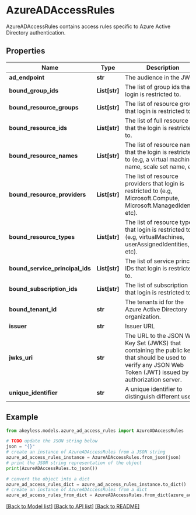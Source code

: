 # AzureADAccessRules

AzureADAccessRules contains access rules specific to Azure Active Directory authentication.

## Properties

Name | Type | Description | Notes
------------ | ------------- | ------------- | -------------
**ad_endpoint** | **str** | The audience in the JWT. | [optional] 
**bound_group_ids** | **List[str]** | The list of group ids that login is restricted to. | [optional] 
**bound_resource_groups** | **List[str]** | The list of resource groups that login is restricted to. | [optional] 
**bound_resource_ids** | **List[str]** | The list of full resource ids that the login is restricted to. | [optional] 
**bound_resource_names** | **List[str]** | The list of resource names that the login is restricted to (e.g, a virtual machine name, scale set name, etc). | [optional] 
**bound_resource_providers** | **List[str]** | The list of resource providers that login is restricted to (e.g, Microsoft.Compute, Microsoft.ManagedIdentity, etc). | [optional] 
**bound_resource_types** | **List[str]** | The list of resource types that login is restricted to  (e.g, virtualMachines, userAssignedIdentities, etc). | [optional] 
**bound_service_principal_ids** | **List[str]** | The list of service principal IDs that login is restricted to. | [optional] 
**bound_subscription_ids** | **List[str]** | The list of subscription IDs that login is restricted to. | [optional] 
**bound_tenant_id** | **str** | The tenants id for the Azure Active Directory organization. | [optional] 
**issuer** | **str** | Issuer URL | [optional] 
**jwks_uri** | **str** | The URL to the JSON Web Key Set (JWKS) that containing the public keys that should be used to verify any JSON Web Token (JWT) issued by the authorization server. | [optional] 
**unique_identifier** | **str** | A unique identifier to distinguish different users | [optional] 

## Example

```python
from akeyless.models.azure_ad_access_rules import AzureADAccessRules

# TODO update the JSON string below
json = "{}"
# create an instance of AzureADAccessRules from a JSON string
azure_ad_access_rules_instance = AzureADAccessRules.from_json(json)
# print the JSON string representation of the object
print(AzureADAccessRules.to_json())

# convert the object into a dict
azure_ad_access_rules_dict = azure_ad_access_rules_instance.to_dict()
# create an instance of AzureADAccessRules from a dict
azure_ad_access_rules_from_dict = AzureADAccessRules.from_dict(azure_ad_access_rules_dict)
```
[[Back to Model list]](../README.md#documentation-for-models) [[Back to API list]](../README.md#documentation-for-api-endpoints) [[Back to README]](../README.md)


